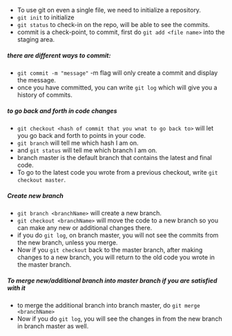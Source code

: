 - To use git on even a single file, we need to initialize a repository.
- `git init` to initialize
- `git status` to check-in on the repo, will be able to see the commits.
- commit is a check-point, to commit, first do `git add <file name>` into the staging area.
##### there are different ways to commit:
- `git commit -m "message"`  -m flag will only create a commit and display the message.
- once you have committed, you can write `git log` which will give you a history of commits.
##### to go back and forth in code changes 
- `git checkout <hash of commit that you wnat to go back to>` will let you go back and forth to points in your code. 
- `git branch` will tell me which hash I am on.
- and `git status` will tell me which branch I am on.
- branch master is the default branch that contains the latest and final code.
- To go to the latest code you wrote from a previous checkout, write `git checkout master`.
##### Create new branch
- `git branch <branchName>` will create a new branch.
- `git checkout <branchName>` will move the code to a new branch so you can make any new or additional changes there.
- if you do `git log`, on branch master, you will not see the commits from the new branch, unless you merge.
- Now if you `git checkout` back to the master branch, after making changes to a new branch, you will return to the old code you wrote in the master branch.
##### To merge new/additional branch into master branch if you are satisfied with it
- to merge the additional branch into branch master, do `git merge <branchName>`
- Now if you do `git log`, you will see the changes in from the new branch in branch master as well.

